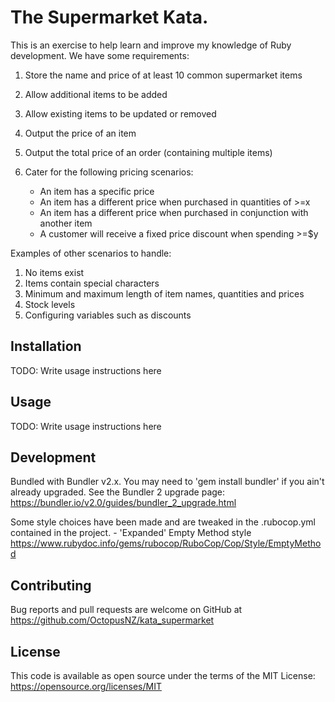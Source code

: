 # The Supermarket Kata.

This is an exercise to help learn and improve my knowledge of Ruby development.
We have some requirements:

1. Store the name and price of at least 10 common supermarket items
2. Allow additional items to be added 
3. Allow existing items to be updated or removed
4. Output the price of an item
5. Output the total price of an order (containing multiple items)
6. Cater for the following pricing scenarios:

    - An item has a specific price
	- An item has a different price when purchased in quantities of >=x
	- An item has a different price when purchased in conjunction with another item
	- A customer will receive a fixed price discount when spending >=$y

Examples of other scenarios to handle:

1. No items exist
2. Items contain special characters
3. Minimum and maximum length of item names, quantities and prices
4. Stock levels
5. Configuring variables such as discounts


## Installation

TODO: Write usage instructions here

## Usage

TODO: Write usage instructions here

## Development

Bundled with Bundler v2.x. You may need to 'gem install bundler' if you ain't already upgraded.
See the Bundler 2 upgrade page: https://bundler.io/v2.0/guides/bundler_2_upgrade.html

Some style choices have been made and are tweaked in the .rubocop.yml contained in the project.
	- 'Expanded' Empty Method style 
			https://www.rubydoc.info/gems/rubocop/RuboCop/Cop/Style/EmptyMethod

## Contributing

Bug reports and pull requests are welcome on GitHub at https://github.com/OctopusNZ/kata_supermarket

## License

This code is available as open source under the terms of the MIT License:
	https://opensource.org/licenses/MIT
